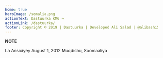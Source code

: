 ```yaml
---
home: true
heroImage: /somalia.png
actionText: Dastuurka KMG →
actionLink: /dastuurka/
footer: Copyright © 2019 | Dastuurka | Developed Ali Salad | @alibashi5
---
```

<div class="tip custom-block"><p class="custom-block-title"></p><strong>NOTE</strong><p>La Ansixiyey August 1, 2012 Muqdishu, Soomaaliya</p></div>
